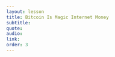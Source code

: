 ```yaml
---
layout: lesson
title: Bitcoin Is Magic Internet Money
subtitle:
quote:
audio:
link:
order: 3
---
```

